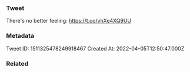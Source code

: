 ### Tweet
There's no better feeling: https://t.co/vhXe4XQ9UU

### Metadata
Tweet ID: 1511325478249918467
Created At: 2022-04-05T12:50:47.000Z

### Related

